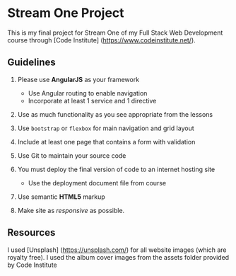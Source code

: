 # Stream One Project

This is my final project for Stream One of my Full Stack Web Development course through [Code Institute] (https://www.codeinstitute.net/).

## Guidelines

1. Please use **AngularJS** as your framework
	- Use Angular routing to enable navigation
	- Incorporate at least 1 service and 1 directive

2. Use as much functionality as you see appropriate from the lessons
3. Use ```bootstrap``` or ```flexbox``` for main navigation and grid layout
4. Include at least one page that contains a form with validation
5. Use Git to maintain your source code
6. You must deploy the final version of code to an internet hosting site
	- Use the deployment document file from course
7. Use semantic **HTML5** markup
8. Make site as *responsive* as possible.


## Resources

I used [Unsplash] (https://unsplash.com/) for all website images (which are royalty free).
I used the album cover images from the assets folder provided by Code Institute
